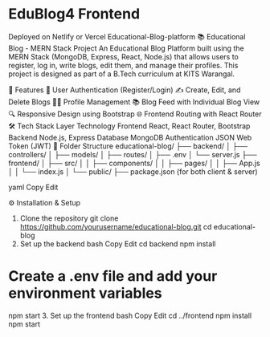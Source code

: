 # EduBlog4 Frontend
Deployed on Netlify or Vercel
Educational-Blog-platform
📚 Educational Blog - MERN Stack Project
An Educational Blog Platform built using the MERN Stack (MongoDB, Express, React, Node.js) that allows users to register, log in, write blogs, edit them, and manage their profiles. This project is designed as part of a B.Tech curriculum at KITS Warangal.

🚀 Features
🔐 User Authentication (Register/Login)
✍️ Create, Edit, and Delete Blogs
🧑‍💼 Profile Management
📚 Blog Feed with Individual Blog View
🔍 Responsive Design using Bootstrap
🌐 Frontend Routing with React Router
🛠️ Tech Stack
Layer	Technology
Frontend	React, React Router, Bootstrap
Backend	Node.js, Express
Database	MongoDB
Authentication	JSON Web Token (JWT)
📂 Folder Structure
educational-blog/ ├── backend/ │ ├── controllers/ │ ├── models/ │ ├── routes/ │ ├── .env │ └── server.js ├── frontend/ │ ├── src/ │ │ ├── components/ │ │ ├── pages/ │ │ ├── App.js │ │ └── index.js │ └── public/ ├── package.json (for both client & server)

yaml Copy Edit

⚙️ Installation & Setup
1. Clone the repository
git clone https://github.com/yourusername/educational-blog.git
cd educational-blog
2. Set up the backend
bash
Copy
Edit
cd backend
npm install
# Create a .env file and add your environment variables
npm start
3. Set up the frontend
bash
Copy
Edit
cd ../frontend
npm install
npm start
